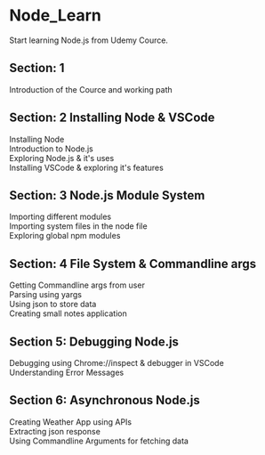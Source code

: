 # Node_Learn
Start learning Node.js from Udemy Cource.

## Section: 1
Introduction of the Cource and working path

## Section: 2 Installing Node & VSCode
Installing Node \
Introduction to Node.js\
Exploring Node.js & it's uses\
Installing VSCode & exploring it's features

## Section: 3 Node.js Module System
Importing different modules\
Importing system files in the node file\
Exploring global npm modules

## Section: 4 File System & Commandline args
Getting Commandline args from user\
Parsing using yargs\
Using json to store data\
Creating small notes application

## Section 5: Debugging Node.js
Debugging using Chrome://inspect & debugger in VSCode\
Understanding Error Messages

## Section 6: Asynchronous Node.js
Creating Weather App using APIs\
Extracting json response \
Using Commandline Arguments for fetching data
